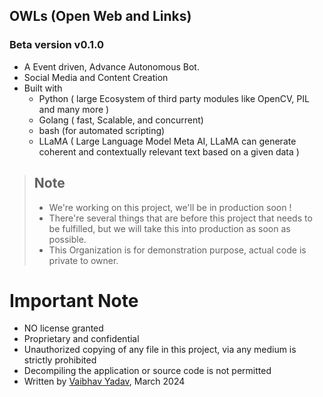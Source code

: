 ## OWLs (Open Web and Links)
### Beta version v0.1.0  
- A Event driven, Advance Autonomous Bot.
- Social Media and Content Creation
- Built with
  - Python ( large Ecosystem of third party modules like OpenCV, PIL and many more )
  - Golang ( fast, Scalable, and concurrent)
  - bash (for automated scripting)
  - LLaMA ( Large Language Model Meta AI, LLaMA can generate coherent and contextually relevant text based on a given data ) 

> ## Note  
> - We're working on this project, we'll be in production soon !  
> - There're several things that are before this project that needs to be fulfilled, but we will take this into production as soon as possible.  
> - This Organization is for demonstration purpose, actual code is private to owner.   


# Important Note
 * NO license granted
 * Proprietary and confidential
 * Unauthorized copying of any file in this project, via any medium is strictly prohibited
 * Decompiling the application or source code is not permitted
 * Written by [Vaibhav Yadav](https://www.linkedin.com/in/vaibhav-yadav-4397351b9/), March 2024
